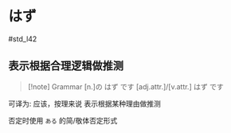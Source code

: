 # はず

 #std_l42

## 表示根据合理逻辑做推测  

> [!note] Grammar
> [n.]の はず です
> [adj.attr.]/[v.attr.] はず です

可译为: 应该，按理来说
表示根据某种理由做推测  

否定时使用 `ある` 的简/敬体否定形式

